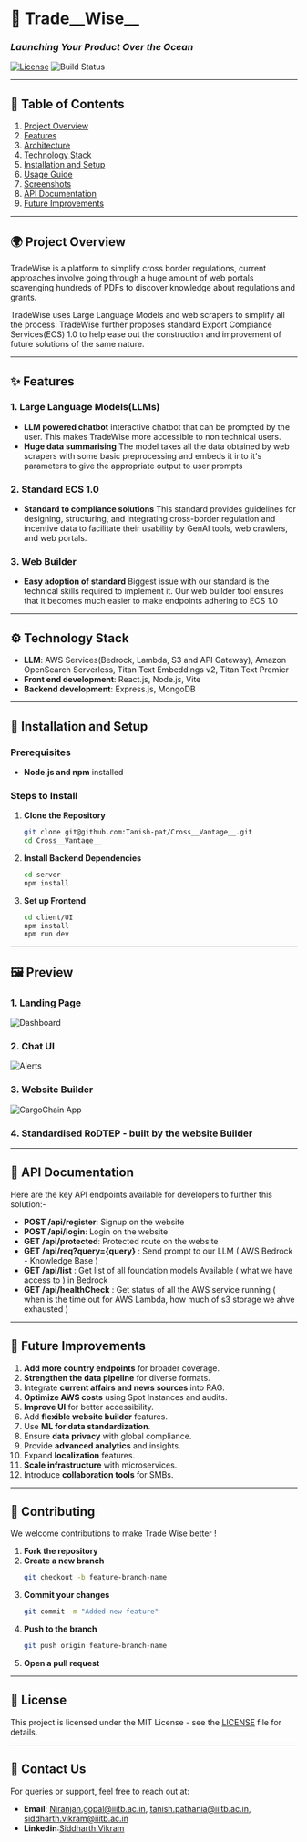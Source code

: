 # 🚀 **Trade__Wise__**  
### _Launching Your Product Over the Ocean_

[![License](https://img.shields.io/badge/License-MIT-blue.svg)](LICENSE) ![Build Status](https://img.shields.io/badge/Build-Stable-green.svg)  

---

## 📖 **Table of Contents**  
1. [Project Overview](#project-overview)  
2. [Features](#features)  
3. [Architecture](#architecture)
4. [Technology Stack](#technology-stack)  
5. [Installation and Setup](#installation-and-setup)  
6. [Usage Guide](#usage-guide)  
7. [Screenshots](#screenshots)  
8. [API Documentation](#api-documentation)  
9. [Future Improvements](#future-improvements)  
---

## 🌍 **Project Overview**  
TradeWise is a platform to simplify cross border regulations, current approaches involve going through a huge amount of web portals scavenging hundreds of PDFs to discover knowledge about regulations and grants.

TradeWise uses Large Language Models and web scrapers to simplify all the process. TradeWise further proposes standard Export Compiance Services(ECS) 1.0 to help ease out the construction and improvement of future solutions of the same nature.

---

## ✨ **Features**  

### 1. Large Language Models(LLMs)
- **LLM powered chatbot** interactive chatbot that can be prompted by the user. This makes TradeWise more accessible to non technical users.
- **Huge data summarising** The model takes all the data obtained by web scrapers with some basic preprocessing and embeds it into it's parameters to give the appropriate output to user prompts

### 2. Standard ECS 1.0
- **Standard to compliance solutions** This standard provides guidelines for designing, structuring, and integrating cross-border regulation and incentive data to facilitate their usability by GenAI tools, web crawlers, and web portals.

### 3. Web Builder
- **Easy adoption of standard** Biggest issue with our standard is the technical skills required to implement it. Our web builder tool ensures that it becomes much easier to make endpoints adhering to ECS 1.0

---

## ⚙️ **Technology Stack**   
- **LLM**: AWS Services(Bedrock, Lambda, S3 and API Gateway), Amazon OpenSearch Serverless, Titan Text Embeddings v2, Titan Text Premier 
- **Front end development**: React.js, Node.js, Vite
- **Backend development**: Express.js, MongoDB

---

## 🚀 **Installation and Setup**  

### Prerequisites  
- **Node.js and npm** installed 

### Steps to Install  
1. **Clone the Repository**  
   ```bash
   git clone git@github.com:Tanish-pat/Cross__Vantage__.git
   cd Cross__Vantage__

   ```

2. **Install Backend Dependencies**  
   ```bash
   cd server
   npm install
   ```

3. **Set up Frontend**  
   ```bash
   cd client/UI
   npm install
   npm run dev
   ```

---



## 🖼 **Preview**  
### 1. Landing Page
![Dashboard](./assets/dashboard.png)  

### 2. Chat UI
![Alerts](./assets/alerts.png)  

### 3. Website Builder 
![CargoChain App](mobile_app.png)  

### 4. Standardised RoDTEP - built by the website Builder


---

## 📑 **API Documentation**  
Here are the key API endpoints available for developers to further this solution:-

- **POST /api/register**: Signup on the website 
- **POST /api/login**: Login on the website
- **GET /api/protected**: Protected route on the website
- **GET /api/req?query={query}** : Send prompt to our LLM ( AWS Bedrock -  Knowledge Base )
- **GET /api/list** : Get list of all foundation models Available ( what we have access to ) in Bedrock
- **GET /api/healthCheck** : Get status of all the AWS service running ( when is the time out for AWS Lambda, how much of s3 storage we ahve exhausted )

---

## 🚀 **Future Improvements**  

1. **Add more country endpoints** for broader coverage.
2. **Strengthen the data pipeline** for diverse formats.
3. Integrate **current affairs and news sources** into RAG.
4. **Optimize AWS costs** using Spot Instances and audits.
5. **Improve UI** for better accessibility.
6. Add **flexible website builder** features.
7. Use **ML for data standardization**.
8. Ensure **data privacy** with global compliance.
9. Provide **advanced analytics** and insights.
10. Expand **localization** features.
11. **Scale infrastructure** with microservices.
12. Introduce **collaboration tools** for SMBs.
---

## 🤝 **Contributing**  
We welcome contributions to make Trade Wise better !  

1. **Fork the repository**  
2. **Create a new branch**  
   ```bash
   git checkout -b feature-branch-name
   ```
3. **Commit your changes**  
   ```bash
   git commit -m "Added new feature"
   ```
4. **Push to the branch**  
   ```bash
   git push origin feature-branch-name
   ```
5. **Open a pull request**

---

## 📜 **License**  
This project is licensed under the MIT License - see the [LICENSE](LICENSE) file for details.

---

## 📧 **Contact Us**  
For queries or support, feel free to reach out at:  
- **Email**: Niranjan.gopal@iiitb.ac.in, tanish.pathania@iiitb.ac.in, siddharth.vikram@iiitb.ac.in
- **Linkedin**:[Siddharth Vikram](https://www.linkedin.com/in/siddharth-vikram-523835219/)
